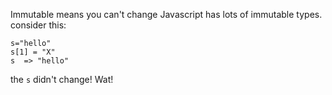 Immutable means you can't change 
Javascript has lots of immutable types. consider this:

```
s="hello"
s[1] = "X"
s  => "hello"
```

the `s` didn't change! Wat!

